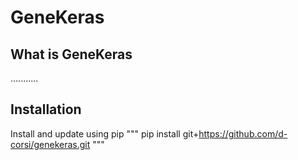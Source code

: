 # GeneKeras

## What is GeneKeras
...........

## Installation
Install and update using pip
"""
pip install git+https://github.com/d-corsi/genekeras.git
"""